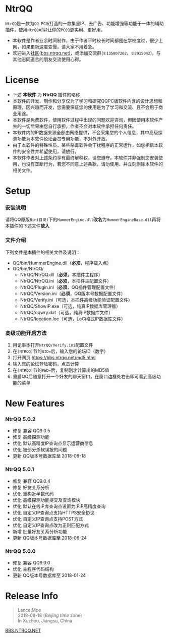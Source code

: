 
# NtrQQ

`NtrQQ`是一款为`QQ PC版`打造的一款集显IP、去广告、功能增强等功能于一体的辅助插件，使用`NtrQQ`可以让你的`PCQQ`更实用、更好用。
- 本软件是作者业余时间制作，由于作者平时较长时间都是在学校度过，很少上网，如果更新速度变慢，请大家不用着急。
- 欢迎进入[社区(bbs.ntrqq.net)](https://bbs.ntrqq.net/)，或添加交流群(`①135807262`、`②2915042`)，与其他志同道合的朋友交流使用心得。

# License

- 下述 **本软件** 为 **NtrQQ** 插件的略称
- 本软件的开发、制作和分享仅为了学习和研究QQPC版软件内含的设计思想和原理，因兴趣而开发，您需要保证您的使用是为了学习和交流、且不会用于商业用途。
- 本软件是免费软件，使用软件过程中出现的问题欢迎咨询，但因使用本软件产生的一切后果由您自行承担，作者不会对本软件承担任何责任。
- 本软件内的IP数据来源全部由网络提供，不会采集您的个人信息，其中高级探测功能为本软件论坛会员专用功能，不对外开放。
- 由于本软件的特殊性质，某些杀毒软件会干扰程序的正常运作，如您相信本软件的安全性并希望使用，请放行。
- 本软件作者对上述条约享有最终解释权，请您遵守。本软件并非强制您安装使用，也没有垄断行为，若您不同意上述条款，请勿使用、并立刻删除本软件的相关文件。

# Setup

### 安装说明
请将QQ原版`Bin(目录)`下的`HummerEngine.dll`**改名**为`HummerEngineBase.dll`再将本插件的下述文件**放入**

### 文件介绍
下列文件是本插件的相关文件及说明：
- QQ/bin/HummerEngine.dll（**必须**，程序载入点）
- QQ/bin/NtrQQ/
    - NtrQQ/NtrQQ.dll（**必须**，本插件主程序）
    - NtrQQ/NtrQQ.ini（**必须**，本插件主配置文件）
    - NtrQQ/Plugin.ini（**必须**，QQ插件管理配置文件）
    - NtrQQ/Version.ini（**必须**，QQ版本号数据配置文件）
    - NtrQQ/Verify.ini（可选，本插件高级功能验证配置文件）
    - NtrQQ/ShowIP.exe（可选，纯真IP数据库管理器）
    - NtrQQ/qqwry.dat（可选，纯真IP数据库文件）
    - NtrQQ/location.loc（可选，LoCi格式IP数据库文件）

### 高级功能开启方法
1. 用记事本打开`NtrQQ/Verify.ini`配置文件
2. 在`[NTRQQ]`节的`UID=`后，输入您的论坛ID（数字）
3. 打开网页 https://bbs.ntrqq.net/md5.html
4. 输入您的论坛登陆密码，点击计算
5. 在`[NTRQQ]`节的`PWD=`后，复制刚才计算出的MD5值
6. 重启QQ后随意打开一个好友的聊天窗口，在窗口边框处右击即可看到高级功能的菜单

# New Features

### NtrQQ 5.0.2
- 修复 兼容 QQ9.0.5
- 修复 高级探测功能
- 优化 默认高精度IP查询点显示运营商信息
- 优化 被部分杀软误报的问题
- 更新 QQ版本号数据库至 2018-08-18

### NtrQQ 5.0.1
- 修复 兼容 QQ9.0.4
- 修复 好友关系分析
- 优化 重构近半数代码
- 优化 高级探测功能提交及查询模块
- 优化 默认在线IP库查询点设置为IPIP高精度查询
- 优化 自定义IP查询点支持HTTPS安全协议
- 优化 自定义IP查询点支持POST方式
- 优化 自定义IP查询点改为正则匹配方式
- 新增 批量好友关系分析功能
- 更新 QQ版本号数据库至 2018-06-24

### NtrQQ 5.0.0
- 修复 兼容 QQ9.0.0
- 优化 主程序代码结构
- 更新 QQ版本号数据库至 2018-01-24

# Release Info

>Lance.Moe  
>2018-08-18 (_Beijing time_ zone)  
>In Xuzhou, Jiangsu, China  
  
[BBS.NTRQQ.NET](https://bbs.ntrqq.net/)
